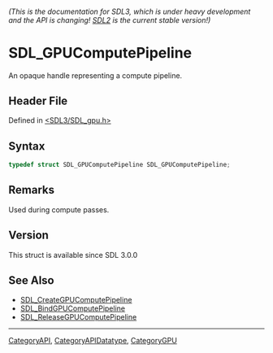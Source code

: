 ###### (This is the documentation for SDL3, which is under heavy development and the API is changing! [SDL2](https://wiki.libsdl.org/SDL2/) is the current stable version!)
# SDL_GPUComputePipeline

An opaque handle representing a compute pipeline.

## Header File

Defined in [<SDL3/SDL_gpu.h>](https://github.com/libsdl-org/SDL/blob/main/include/SDL3/SDL_gpu.h)

## Syntax

```c
typedef struct SDL_GPUComputePipeline SDL_GPUComputePipeline;
```

## Remarks

Used during compute passes.

## Version

This struct is available since SDL 3.0.0

## See Also

- [SDL_CreateGPUComputePipeline](SDL_CreateGPUComputePipeline)
- [SDL_BindGPUComputePipeline](SDL_BindGPUComputePipeline)
- [SDL_ReleaseGPUComputePipeline](SDL_ReleaseGPUComputePipeline)

----
[CategoryAPI](CategoryAPI), [CategoryAPIDatatype](CategoryAPIDatatype), [CategoryGPU](CategoryGPU)

